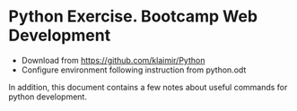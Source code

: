 # Python Exercise. Bootcamp Web Development

- Download from https://github.com/klaimir/Python
- Configure environment following instruction from python.odt

In addition, this document contains a few notes about useful commands for python development.




